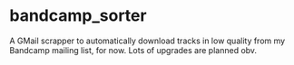 # bandcamp_sorter

A GMail scrapper to automatically download tracks in low quality from my Bandcamp mailing list, for now. Lots of upgrades are planned obv.

